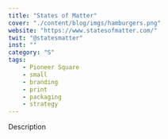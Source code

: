 ```yaml
---
title: "States of Matter"
cover: "./content/blog/imgs/hamburgers.png"
website: "https://www.statesofmatter.com/"
twit: "@statesmatter"
inst: ""
category: "S"
tags:
    - Pioneer Square
    - small
    - branding
    - print
    - packaging
    - strategy
---
```


Description
